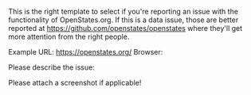 This is the right template to select if you're reporting an issue with the functionality of OpenStates.org.
If this is a data issue, those are better reported at https://github.com/openstates/openstates where they'll get more attention from the right people.

Example URL: https://openstates.org/<path-to-page>
Browser: 

Please describe the issue:

Please attach a screenshot if applicable!
